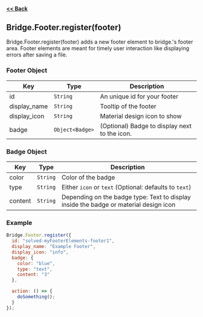 #### [<< Back](https://github.com/solvedDev/bridge./blob/master/plugins/getting-started.md)
## Bridge.Footer.register(footer)
Bridge.Footer.register(footer) adds a new footer element to bridge.'s footer area. Footer elements are meant for timely user interaction like displaying errors after saving a file. 

### Footer Object
| Key | Type | Description
| --- | --- | ---
| id | ```String``` | An unique id for your footer
| display_name | ```String``` | Tooltip of the footer
| display_icon | ```String``` | Material design icon to show
| badge | ```Object<Badge>``` | (Optional) Badge to display next to the icon.

### Badge Object
| Key | Type | Description
| --- | --- | ---
| color | ```String``` | Color of the badge
| type | ```String``` | Either ```icon``` or ```text``` (Optional: defaults to ```text```)
| content | ```String``` | Depending on the badge type: Text to display inside the badge or material design icon


### Example
```javascript
Bridge.Footer.register({
  id: "solved-myFooterElements-footer1",
  display_name: "Example Footer",
  display_icon: "info",
  badge: {
    color: "blue",
    type: "text",
    content: "3"
  },

  action: () => {
    doSomething();
  }
});
```
